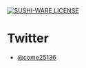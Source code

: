 [![SUSHI-WARE LICENSE](https://img.shields.io/badge/license-SUSHI--WARE%F0%9F%8D%A3-blue.svg)](https://github.com/MakeNowJust/sushi-ware)

# Twitter

- [@come25136](https://twitter.com/intent/user?user_id=1227804701451702272)
